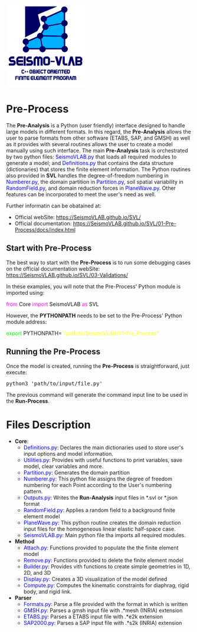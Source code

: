 ![SeismoVLAB Logo](../Logo.png)

Pre-Process
===========

The **Pre-Analysis** is a Python (user friendly) interface designed to handle large models in different formats. In this regard, the **Pre-Analysis** allows the user to parse formats from other software (ETABS, SAP, and GMSH) as well as it provides with several routines allows the user to create a model manually using such interface. The main **Pre-Analysis** task is orchestrated by two python files: <span style="color:blue">SeismoVLAB.py</span> that loads all required modules to generate a model; and <span style="color:blue">Definitions.py</span> that contains the data structure (dictionaries) that stores the finite element information. The Python routines also provided in **SVL** handles the degree-of-freedom numbering in <span style="color:blue">Numberer.py</span>, the domain partition in <span style="color:blue">Partition.py</span>, soil spatial variability in <span style="color:blue">RandomField.py</span>, and domain reduction forces in <span style="color:blue">PlaneWave.py</span>. Other features can be incorporated to meet the user's need as well.

Further informatin can be obatained at:

* Official webSite: https://SeismoVLAB.github.io/SVL/
* Official documentation: https://SeismoVLAB.github.io/SVL/01-Pre-Process/docs/index.html

Start with Pre-Process
----------------------
The best way to start with the **Pre-Process** is to run some debugging cases on the official documentation webSite: https://SeismoVLAB.github.io/SVL/03-Validations/

In these examples, you will note that the Pre-Process' Python module is imported using:

<span style="color:magenta">from</span> Core <span style="color:magenta">import</span> SeismoVLAB <span style="color:magenta">as</span> SVL 

However, the **PYTHONPATH** needs to be set to the Pre-Process' Python module address:

<span style="color:lime">export</span> PYTHONPATH=<span style="color:yellow">"/path/to/SeismoVLAB/01-Pre_Process"</span>

Running the Pre-Process
-----------------------
Once the model is created, running the **Pre-Process** is straightforward, just execute:

<pre>
python3 'path/to/input/file.py'
</pre>

The previous command will generate the command input line to be used in the **Run-Process**.

Files Description
=================

* **Core**:
  * <span style="color:blue">Definitions.py</span>: Declares the main dictionaries used to store user's input options and model information.
  * <span style="color:blue">Utilities.py</span>: Provides with useful functions to print variables, save model, clear variables and more.
  * <span style="color:blue">Partition.py</span>: Generates the domain partition
  * <span style="color:blue">Numberer.py</span>: This python file assigns the degree of freedom numbering for each Point according to the User's numbering pattern.
  * <span style="color:blue">Outputs.py</span>: Writes the **Run-Analysis** input files in *.svl or *.json format
  * <span style="color:blue">RandomField.py</span>: Applies a random field to a background finite element model
  * <span style="color:blue">PlaneWave.py</span>: This python routine creates the domain reduction input files for the homogeneous linear elastic half-space case.
  * <span style="color:blue">SeismoVLAB.py</span>: Main python file tha imports all required modules.
* **Method**
  * <span style="color:blue">Attach.py</span>: Functions provided to populate the the finite element model
  * <span style="color:blue">Remove.py</span>: Functions provided to delete the finite element model
  * <span style="color:blue">Builder.py</span>: Provides vith functions to create simple geometries in 1D, 2D, and 3D
  * <span style="color:blue">Display.py</span>: Creates a 3D visualization of the model defined
  * <span style="color:blue">Compute.py</span>: Computes the kinematic constraints for diaphrag, rigid body, and rigid link.
* **Parser**
  * <span style="color:blue">Formats.py</span>: Parse a file provided with the format in which is written
  * <span style="color:blue">GMSH.py</span>: Parses a gmsh input file with .*mesh (INRIA) extension 
  * <span style="color:blue">ETABS.py</span>: Parses a ETABS input file with .*e2k extension 
  * <span style="color:blue">SAP2000.py</span>: Parses a SAP input file with .*s2k (INRIA) extension 